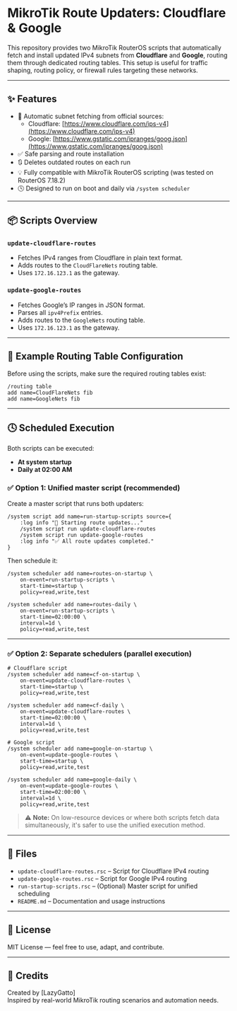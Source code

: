 # MikroTik Route Updaters: Cloudflare & Google

This repository provides two MikroTik RouterOS scripts that automatically fetch and install updated IPv4 subnets from **Cloudflare** and **Google**, routing them through dedicated routing tables. This setup is useful for traffic shaping, routing policy, or firewall rules targeting these networks.

---

## ✨ Features

- 🔄 Automatic subnet fetching from official sources:
  - Cloudflare: [https://www.cloudflare.com/ips-v4](https://www.cloudflare.com/ips-v4)
  - Google: [https://www.gstatic.com/ipranges/goog.json](https://www.gstatic.com/ipranges/goog.json)
- ✅ Safe parsing and route installation
- 🔃 Deletes outdated routes on each run
- 💡 Fully compatible with MikroTik RouterOS scripting (was tested on RouterOS 7.18.2)
- 🕓 Designed to run on boot and daily via `/system scheduler`

---

## 📦 Scripts Overview

### `update-cloudflare-routes`

- Fetches IPv4 ranges from Cloudflare in plain text format.
- Adds routes to the `CloudFlareNets` routing table.
- Uses `172.16.123.1` as the gateway.

### `update-google-routes`

- Fetches Google’s IP ranges in JSON format.
- Parses all `ipv4Prefix` entries.
- Adds routes to the `GoogleNets` routing table.
- Uses `172.16.123.1` as the gateway.

---

## 🧪 Example Routing Table Configuration

Before using the scripts, make sure the required routing tables exist:

```routeros
/routing table
add name=CloudFlareNets fib
add name=GoogleNets fib
```

---

## 🕓 Scheduled Execution

Both scripts can be executed:

- **At system startup**
- **Daily at 02:00 AM**

### ✅ Option 1: Unified master script (recommended)

Create a master script that runs both updaters:

```routeros
/system script add name=run-startup-scripts source={
    :log info "🔁 Starting route updates..."
    /system script run update-cloudflare-routes
    /system script run update-google-routes
    :log info "✅ All route updates completed."
}
```

Then schedule it:

```routeros
/system scheduler add name=routes-on-startup \
    on-event=run-startup-scripts \
    start-time=startup \
    policy=read,write,test

/system scheduler add name=routes-daily \
    on-event=run-startup-scripts \
    start-time=02:00:00 \
    interval=1d \
    policy=read,write,test
```

---

### ✅ Option 2: Separate schedulers (parallel execution)

```routeros
# Cloudflare script
/system scheduler add name=cf-on-startup \
    on-event=update-cloudflare-routes \
    start-time=startup \
    policy=read,write,test

/system scheduler add name=cf-daily \
    on-event=update-cloudflare-routes \
    start-time=02:00:00 \
    interval=1d \
    policy=read,write,test

# Google script
/system scheduler add name=google-on-startup \
    on-event=update-google-routes \
    start-time=startup \
    policy=read,write,test

/system scheduler add name=google-daily \
    on-event=update-google-routes \
    start-time=02:00:00 \
    interval=1d \
    policy=read,write,test
```

> ⚠️ **Note:** On low-resource devices or where both scripts fetch data simultaneously, it's safer to use the unified execution method.

---

## 📁 Files

- `update-cloudflare-routes.rsc` – Script for Cloudflare IPv4 routing
- `update-google-routes.rsc` – Script for Google IPv4 routing
- `run-startup-scripts.rsc` – (Optional) Master script for unified scheduling
- `README.md` – Documentation and usage instructions

---

## 📜 License

MIT License — feel free to use, adapt, and contribute.

---

## 🙌 Credits

Created by [LazyGatto]  
Inspired by real-world MikroTik routing scenarios and automation needs.
